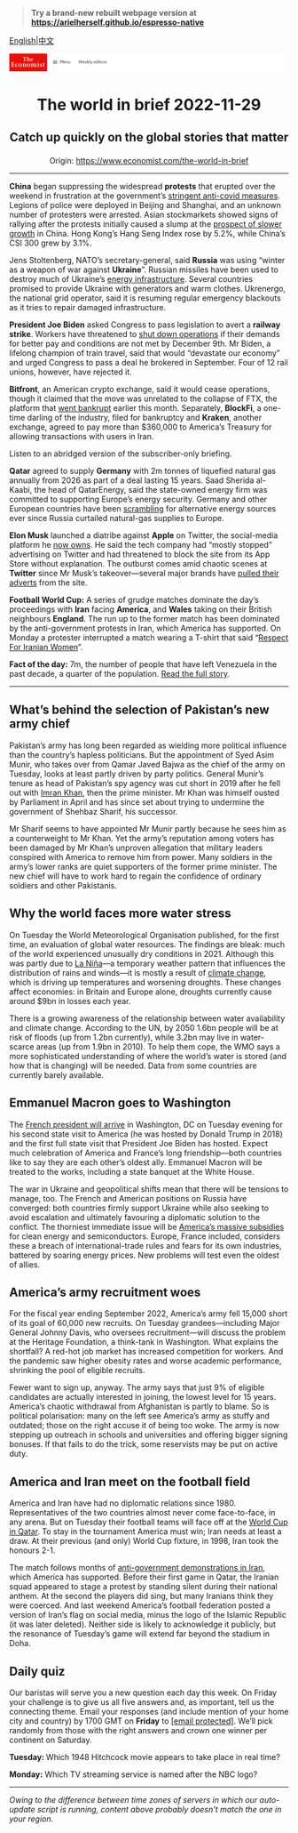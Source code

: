 > **Try a brand-new rebuilt webpage version at https://arielherself.github.io/espresso-native**

[English](https://github.com/arielherself/espresso/blob/main/README.md)|[中文](https://github-com.translate.goog/arielherself/espresso/blob/main/README.md?_x_tr_sl=en&_x_tr_tl=zh-CN&_x_tr_hl=zh-CN&_x_tr_pto=wapp)



![The Economist](menubar.png)

# <p align="center">The world in brief 2022-11-29</p>

## <p align="center">Catch up quickly on the global stories that matter</p>

<p align="center">Origin: <a href="https://www.economist.com/the-world-in-brief">https://www.economist.com/the-world-in-brief</a><hr>

<strong>China</strong> began suppressing the widespread <strong>protests</strong> that erupted over the weekend in frustration at the government’s [stringent anti-covid measures](https://www.economist.com/china/2022/11/27/unrest-breaks-out-across-china-as-frustration-at-lockdowns-grows). Legions of police were deployed in Beijing and Shanghai, and an unknown number of protesters were arrested. Asian stockmarkets showed signs of rallying after the protests initially caused a slump at the [prospect of slower growth](https://www.economist.com/finance-and-economics/2022/11/28/chinas-economy-cannot-bear-much-more-zero-covid) in China. Hong Kong’s Hang Seng Index rose by 5.2%, while China’s CSI 300 grew by 3.1%. 

Jens Stoltenberg, NATO’s secretary-general, said <strong>Russia</strong> was using “winter as a weapon of war against <strong>Ukraine</strong>”. Russian missiles have been used to destroy much of Ukraine’s [energy infrastructure](https://www.economist.com/europe/2022/11/23/in-ukraine-living-as-normal-is-an-act-of-defiance). Several countries promised to provide Ukraine with generators and warm clothes. Ukrenergo, the national grid operator, said it is resuming regular emergency blackouts as it tries to repair damaged infrastructure.

<strong>President Joe Biden</strong> asked Congress to pass legislation to avert a <strong>railway strike</strong>. Workers have threatened to [shut down operations](https://www.economist.com/graphic-detail/2022/09/15/america-has-averted-a-rail-strike-but-the-industry-is-far-off-track) if their demands for better pay and conditions are not met by December 9th. Mr Biden, a lifelong champion of train travel, said that would “devastate our economy” and urged Congress to pass a deal he brokered in September. Four of 12 rail unions, however, have rejected it. 

<strong>Bitfront</strong>, an American crypto exchange, said it would cease operations, though it claimed that the move was unrelated to the collapse of FTX, the platform that [went bankrupt](https://www.economist.com/briefing/2022/11/17/the-failure-of-ftx-and-sam-bankman-fried-will-leave-deep-scars) earlier this month. Separately, <strong>BlockFi</strong>, a one-time darling of the industry, filed for bankruptcy and <strong>Kraken</strong>, another exchange, agreed to pay more than $360,000 to America’s Treasury for allowing transactions with users in Iran.

Listen to an abridged version of the subscriber-only briefing.

<strong>Qatar</strong> agreed to supply <strong>Germany</strong> with 2m tonnes of liquefied natural gas annually from 2026 as part of a deal lasting 15 years. Saad Sherida al-Kaabi, the head of QatarEnergy, said the state-owned energy firm was committed to supporting Europe’s energy security. Germany and other European countries have been [scrambling](https://www.economist.com/briefing/2022/11/24/the-costs-and-consequences-of-europes-energy-crisis-are-growing) for alternative energy sources ever since Russia curtailed natural-gas supplies to Europe. 

<strong>Elon Musk</strong> launched a diatribe against <strong>Apple</strong> on Twitter, the social-media platform he [now owns](https://www.economist.com/business/2022/10/28/elon-musk-buys-twitter-at-last). He said the tech company had “mostly stopped” advertising on Twitter and had threatened to block the site from its App Store without explanation. The outburst comes amid chaotic scenes at <strong>Twitter</strong> since Mr Musk’s takeover—several major brands have [pulled their adverts](https://www.economist.com/business/2022/11/03/will-people-pay-8-a-month-for-twitter) from the site. 

<strong>Football World Cup:</strong> A series of grudge matches dominate the day’s proceedings with <strong>Iran</strong> facing <strong>America</strong>, and <strong>Wales</strong> taking on their British neighbours <strong>England</strong>. The run up to the former match has been dominated by the anti-government protests in Iran, which America has supported. On Monday a protester interrupted a match wearing a T-shirt that said “[Respect For Iranian Women](https://www.economist.com/middle-east-and-africa/2022/10/12/despite-lethal-repression-irans-protests-continue)”. 

<strong>Fact of the day:</strong> 7m, the number of people that have left Venezuela in the past decade, a quarter of the population. [Read the full story](https://www.economist.com/the-americas/2022/11/27/president-joe-biden-starts-to-lift-sanctions-on-venezuela).

----------

## What’s behind the selection of Pakistan’s new army chief

Pakistan’s army has long been regarded as wielding more political influence than the country’s hapless politicians. But the appointment of Syed Asim Munir, who takes over from Qamar Javed Bajwa as the chief of the army on Tuesday, looks at least partly driven by party politics. General Munir’s tenure as head of Pakistan’s spy agency was cut short in 2019 after he fell out with [Imran Khan](https://www.economist.com/asia/2022/11/03/imran-khan-pakistans-ex-prime-minister-survives-an-attempt-on-his-life), then the prime minister. Mr Khan was himself ousted by Parliament in April and has since set about trying to undermine the government of Shehbaz Sharif, his successor.

Mr Sharif seems to have appointed Mr Munir partly because he sees him as a counterweight to Mr Khan. Yet the army’s reputation among voters has been damaged by Mr Khan’s unproven allegation that military leaders conspired with America to remove him from power. Many soldiers in the army’s lower ranks are quiet supporters of the former prime minister. The new chief will have to work hard to regain the confidence of ordinary soldiers and other Pakistanis. 

## Why the world faces more water stress

On Tuesday the World Meteorological Organisation published, for the first time, an evaluation of global water resources. The findings are bleak: much of the world experienced unusually dry conditions in 2021. Although this was partly due to [La Niña](https://www.economist.com/interactive/the-world-ahead/2022/11/18/the-weather-system-that-influences-the-world)—a temporary weather pattern that influences the distribution of rains and winds—it is mostly a result of [climate change](https://www.economist.com/international/2022/11/20/a-new-un-fund-for-loss-and-damage-emerges-from-cop27), which is driving up temperatures and worsening droughts. These changes affect economies: in Britain and Europe alone, droughts currently cause around $9bn in losses each year.

There is a growing awareness of the relationship between water availability and climate change. According to the UN, by 2050 1.6bn people will be at risk of floods (up from 1.2bn currently), while 3.2bn may live in water-scarce areas (up from 1.9bn in 2010). To help them cope, the WMO says a more sophisticated understanding of where the world’s water is stored (and how that is changing) will be needed. Data from some countries are currently barely available.   


## Emmanuel Macron goes to Washington

The [French president will arrive](https://www.economist.com/europe/2022/11/24/on-a-visit-to-america-frances-president-will-confront-new-problems) in Washington, DC on Tuesday evening for his second state visit to America (he was hosted by Donald Trump in 2018) and the first full state visit that President Joe Biden has hosted. Expect much celebration of America and France’s long friendship—both countries like to say they are each other’s oldest ally. Emmanuel Macron will be treated to the works, including a state banquet at the White House.

The war in Ukraine and geopolitical shifts mean that there will be tensions to manage, too. The French and American positions on Russia have converged: both countries firmly support Ukraine while also seeking to avoid escalation and ultimately favouring a diplomatic solution to the conflict. The thorniest immediate issue will be [America’s massive subsidies](https://www.economist.com/briefing/2022/10/27/joe-biden-attempts-the-biggest-overhaul-of-americas-economy-in-decades) for clean energy and semiconductors. Europe, France included, considers these a breach of international-trade rules and fears for its own industries, battered by soaring energy prices. New problems will test even the oldest of allies.

## America’s army recruitment woes

For the fiscal year ending September 2022, America’s army fell 15,000 short of its goal of 60,000 new recruits. On Tuesday grandees—including Major General Johnny Davis, who oversees recruitment—will discuss the problem at the Heritage Foundation, a think-tank in Washington. What explains the shortfall? A red-hot job market has increased competition for workers. And the pandemic saw higher obesity rates and worse academic performance, shrinking the pool of eligible recruits.  


Fewer want to sign up, anyway. The army says that just 9% of eligible candidates are actually interested in joining, the lowest level for 15 years. America’s chaotic withdrawal from Afghanistan is partly to blame. So is political polarisation: many on the left see America’s army as stuffy and outdated; those on the right accuse it of being too woke. The army is now stepping up outreach in schools and universities and offering bigger signing bonuses. If that fails to do the trick, some reservists may be put on active duty.

## America and Iran meet on the football field

America and Iran have had no diplomatic relations since 1980. Representatives of the two countries almost never come face-to-face, in any arena. But on Tuesday their football teams will face off at the [World Cup in Qatar](https://www.economist.com/international/2022/11/17/the-qatar-world-cup-shows-how-football-is-changing). To stay in the tournament America must win; Iran needs at least a draw. At their previous (and only) World Cup fixture, in 1998, Iran took the honours 2-1.

The match follows months of [anti-government demonstrations in Iran](https://www.economist.com/middle-east-and-africa/2022/11/24/while-irans-turmoil-persists-jitters-spread-through-the-region), which America has supported. Before their first game in Qatar, the Iranian squad appeared to stage a protest by standing silent during their national anthem. At the second the players did sing, but many Iranians think they were coerced. And last weekend America’s football federation posted a version of Iran’s flag on social media, minus the logo of the Islamic Republic (it was later deleted). Neither side is likely to acknowledge it publicly, but the resonance of Tuesday’s game will extend far beyond the stadium in Doha. 

## Daily quiz

Our baristas will serve you a new question each day this week. On Friday your challenge is to give us all five answers and, as important, tell us the connecting theme. Email your responses (and include mention of your home city and country) by 1700 GMT on <strong>Friday</strong> to [<span class="__cf_email__" data-cfemail="2574504c5f605655574056564a6540464a4b4a484c56510b464a48">[email&#160;protected]</span>](https://www.economist.com/cdn-cgi/l/email-protection#3f6e4a56457a4c4f4d5a4c4c507f5a5c50515052564c4b115c5052). We’ll pick randomly from those with the right answers and crown one winner per continent on Saturday.

<strong>Tuesday: </strong>Which 1948 Hitchcock movie appears to take place in real time?  
  
<strong>Monday:</strong> Which TV streaming service is named after the NBC logo?

----------

*Owing to the difference between time zones of servers in which our auto-update script is running, content above probably doesn't match the one in your region.*
